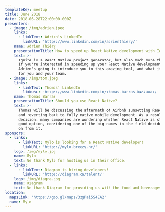 ```yaml
---
templateKey: meetup
title: June 2018
date: 2018-06-28T22:00:00.000Z
presenters:
  - image: /img/adrien.jpeg
    links:
      - linkText: Adrien's LinkedIn
        linkURL: 'https://www.linkedin.com/in/adrienthiery/'
    name: Adrien Thiéry
    presentationTitle: How to speed up React Native development with Ignite
    text: >-
      Ignite is a React Native project generator, but also much more than that.
      If you're interested in speeding up your React Native development,
      Adrien's going to introduce you to this amazing tool, and what it can do
      for you and your team.
  - image: /img/tom.jpeg
    links:
      - linkText: Thomas' LinkedIn
        linkURL: 'https://www.linkedin.com/in/thomas-barras-b487a8a1/'
    name: Thomas Barras
    presentationTitle: Should you use React Native?
    text: >-
      Thomas will be discussing the aftermath of Airbnb sunsetting React Native
      and reverting back to fully native mobile development. As a result of that
      decision, many companies are wondering whether React Native is still a
      good option, considering one of the big names in the field decided to move
      on from it.
sponsors:
  - links:
      - linkText: Mylo is looking for a React Native developer!
        linkURL: 'https://mylo.breezy.hr/'
    logo: /img/mylo.jpg
    name: Mylo
    text: We thank Mylo for hosting us in their office.
  - links:
      - linkText: Diagram is hiring developers!
        linkURL: 'https://diagram.ca/talent/'
    logo: /img/diagra.jpg
    name: Diagram
    text: We thank Diagram for providing us with the food and beverages.
location:
  mapsLink: 'https://goo.gl/maps/3zgPai5S4EA2'
  name: Mylo
---
```


